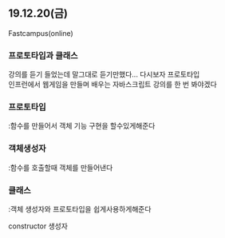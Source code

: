 ## 19.12.20(금)
Fastcampus(online)
### 프로토타입과 클래스


강의를 듣기 들었는데
말그대로 듣기만했다...
다시보자 프로토타입   
인프런에서
웹게임을 만들며 배우는
자바스크립트 강의를 한 번 봐야겠다
### 프로토타입
:함수를 만들어서 객체
기능 구현을 할수있게해준다

### 객체생성자
:함수를 호출할때 객체를 만들어낸다

### 클래스
:객체 생성자와 프로토타입을 쉽게사용하게해준다

constructor
생성자
